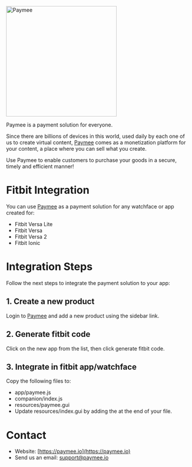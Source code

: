 <img src="https://www.paymee.io/img/logo.png" alt="Paymee" width="300px">

Paymee is a payment solution for everyone. 

Since there are billions of devices in this world, used daily by each one of us to create virtual content, 
[Paymee](https://paymee.io) comes as a monetization platform for your content, a place where you can sell what you create. 

Use Paymee to enable customers to purchase your goods in a secure, timely and efficient manner!

# Fitbit Integration

You can use [Paymee](https://paymee.io) as a payment solution for any watchface or app created for:
* Fitbit Versa Lite
* Fitbit Versa
* Fitbit Versa 2
* Fitbit Ionic

# Integration Steps

Follow the next steps to integrate the payment solution to your app:

## 1. Create a new product
Login to [Paymee](https://paymee.io) and add a new product using the sidebar link.

## 2. Generate fitbit code
Click on the new app from the list, then click generate fitbit code.

## 3. Integrate in fitbit app/watchface
Copy the following files to:
* app/paymee.js
* companion/index.js
* resources/paymee.gui
* Update resources/index.gui by adding the <use id="paymee"/> at the end of your file.


# Contact

* Website: [https://paymee.io](https://paymee.io)
* Send us an email: [support@paymee.io](mailto:support@paymee.io)
